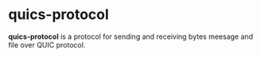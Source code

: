 # quics-protocol

**quics-protocol** is a protocol for sending and receiving bytes meesage and file over QUIC protocol.

